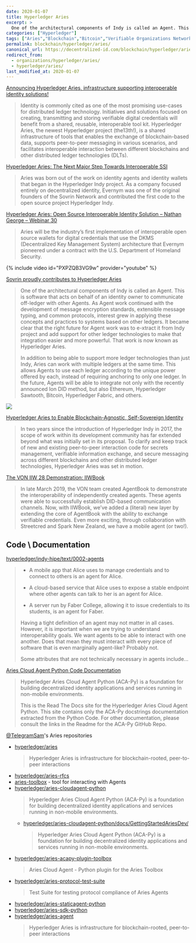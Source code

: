 ```yaml
---
date: 2020-01-07
title: Hyperledger Aries
excerpt: >
  One of the architectural components of Indy is called an Agent. This is software that acts on behalf of an identity owner to communicate off-ledger with other Agents. As Agent work continued with the development of message encryption standards, extensible message typing, and common protocols, interest grew in applying these concepts and practices to systems based on other ledgers. It became clear that the right future for Agent work was to extract it from Indy project and add support for other ledger technologies to make that integration easier and more powerful. That work is now known as Hyperledger Aries.
categories: ["Hyperledger"]
tags: ["Aries","Blockchain","Bitcoin","Verifiable Organizations Network","DKMS","Indy"]
permalink: blockchain/hyperledger/aries/
canonical_url: https://decentralized-id.com/blockchain/hyperledger/aries/
redirect_from: 
  - organizations/hyperledger/aries/
  - hyperledger/aries/
last_modified_at: 2020-01-07
---
```


[Announcing Hyperledger Aries, infrastructure supporting interoperable identity solutions!](https://www.hyperledger.org/blog/2019/05/14/announcing-hyperledger-aries-infrastructure-supporting-interoperable-identity-solutions)
  > Identity is commonly cited as one of the most promising use-cases for distributed ledger technology. Initiatives and solutions focused on creating, transmitting and storing verifiable digital credentials will benefit from a shared, reusable, interoperable tool kit. Hyperledger Aries, the newest Hyperledger project (the13th!), is a shared infrastructure of tools that enables the exchange of blockchain-based data, supports peer-to-peer messaging in various scenarios, and facilitates interoperable interaction between different blockchains and other distributed ledger technologies (DLTs).

[Hyperledger Aries: The Next Major Step Towards Interoperable SSI](https://www.evernym.com/blog/hyperledger-aries/)
  > Aries was born out of the work on identity agents and identity wallets that began in the Hyperledger Indy project. As a company focused entirely on decentralized identity, Evernym was one of the original founders of the Sovrin Network and contributed the first code to the open source project Hyperledger Indy.

[Hyperledger Aries: Open Source Interoperable Identity Solution – Nathan George – Webinar 30](https://ssimeetup.org/hyperledger-aries-open-source-interoperable-identity-solutions-nathan-george-webinar-30/)
  > Aries will be the industry’s first implementation of interoperable open source wallets for digital credentials that use the DKMS (Decentralized Key Management System) architecture that Evernym pioneered under a contract with the U.S. Department of Homeland Security.


{% include video id="PXPZQB3VG9w" provider="youtube" %}


[Sovrin proudly contributes to Hyperledger Aries](https://sovrin.org/sovrin-proudly-contributes-to-hyperledger-aries/)
  > One of the architectural components of Indy is called an Agent. This is software that acts on behalf of an identity owner to communicate off-ledger with other Agents. As Agent work continued with the development of message encryption standards, extensible message typing, and common protocols, interest grew in applying these concepts and practices to systems based on other ledgers. It became clear that the right future for Agent work was to e-xtract it from Indy project and add support for other ledger technologies to make that integration easier and more powerful. That work is now known as Hyperledger Aries.
  >
  > In addition to being able to support more ledger technologies than just Indy, Aries can work with multiple ledgers at the same time. This allows Agents to use each ledger according to the unique power offered by each, instead of requiring anchoring to only one ledger. In the future, Agents will be able to integrate not only with the recently announced Ion DID method, but also Ethereum, Hyperledger Sawtooth, Bitcoin, Hyperledger Fabric, and others.

[![](https://imgur.com/CEwJAEgl.png)](https://www.slideshare.net/SSIMeetup/hyperledger-aries-open-source-interoperable-identity-solution-nathan-george)

[Hyperledger Aries to Enable Blockchain-Agnostic, Self-Sovereign Identity](https://medium.com/@xragrawal/hyperledger-aries-to-enable-blockchain-agnostic-self-sovereign-identity-a7d523064112)
  > In two years since the introduction of Hyperledger Indy in 2017, the scope of work within its development community has far extended beyond what was initially set in its proposal. To clarify and keep track of new and existing peer-to-peer interaction code for secrets management, verifiable information exchange, and secure messaging across different blockchains and other distributed ledger technologies, Hyperledger Aries was set in motion.

[The VON IIW 28 Demonstration: IIWBook](https://vonx.io/how_to/iiwbook)
  > In late March 2019, the VON team created AgentBook to demonstrate the interoperability of independently created agents. These agents were able to successfully establish DID-based communication channels. Now, with IIWBook, we’ve added a (literal) new layer by extending the core of AgentBook with the ability to exchange verifiable credentials. Even more exciting, through collaboration with Streetcred and Spark New Zealand, we have a mobile agent (or two!).

## Code \ Documentation

[hyperledger/indy-hipe/text/0002-agents](https://github.com/hyperledger/indy-hipe/tree/master/text/0002-agents)
  > - A mobile app that Alice uses to manage credentials and to connect to others is an agent for Alice.
  > 
  > - A cloud-based service that Alice uses to expose a stable endpoint where other agents can talk to her is an agent for Alice.
  > 
  > - A server run by Faber College, allowing it to issue credentials to its students, is an agent for Faber.
  > 
  > Having a tight definition of an agent may not matter in all cases. However, it is important when we are trying to understand interoperability goals. We want agents to be able to interact with one another. Does that mean they must interact with every piece of software that is even marginally agent-like? Probably not.
  > 
  >
  > Some attributes that are not technically necessary in agents include...

[Aries Cloud Agent Python Code Documentation](https://aries-cloud-agent-python.readthedocs.io/en/latest/)
  > Hyperledger Aries Cloud Agent Python (ACA-Py) is a foundation for building decentralized identity applications and services running in non-mobile environments.
  > 
  > This is the Read The Docs site for the Hyperledger Aries Cloud Agent Python. This site contains only the ACA-Py docstrings documentation extracted from the Python Code. For other documentation, please consult the links in the Readme for the ACA-Py GitHub Repo.

[@TelegramSam](https://github.com/TelegramSam?tab=repositories)'s Aries repositories
* [hyperledger/aries](https://github.com/hyperledger/aries)
  > Hyperledger Aries is infrastructure for blockchain-rooted, peer-to-peer interactions
* [hyperledger/aries-rfcs](https://github.com/hyperledger/aries-rfcs)
* [aries-toolbox](https://github.com/TelegramSam/aries-toolbox) - tool for interacting with Agents
* [hyperledger/aries-cloudagent-python](https://github.com/hyperledger/aries-cloudagent-python)
  > Hyperledger Aries Cloud Agent Python (ACA-Py) is a foundation for building decentralized identity applications and services running in non-mobile environments.
    * [hyperledger/aries-cloudagent-python/docs/GettingStartedAriesDev/](https://github.com/hyperledger/aries-cloudagent-python/blob/master/docs/GettingStartedAriesDev/README.md)
      > Hyperledger Aries Cloud Agent Python (ACA-Py) is a foundation for building decentralized identity applications and services running in non-mobile environments.
* [hyperledger/aries-acapy-plugin-toolbox](https://github.com/hyperledger/aries-acapy-plugin-toolbox)
  > Aries Cloud Agent - Python plugin for the Aries Toolbox
* [hyperledger/aries-protocol-test-suite](https://github.com/hyperledger/aries-protocol-test-suite)
  > Test Suite for testing protocol compliance of Aries Agents
* [hyperledger/aries-staticagent-python](https://github.com/hyperledger/aries-staticagent-python)
* [hyperledger/aries-sdk-python](https://github.com/hyperledger/aries-sdk-python)
* [hyperledger/aries-agent](https://github.com/hyperledger/aries-agent)
  > Hyperledger Aries is infrastructure for blockchain-rooted, peer-to-peer interactions
